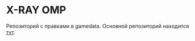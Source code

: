 # X-RAY OMP

Репозиторий с правками в gamedata. Основной репозиторий находится [тут](https://github.com/xray-omp/omp-engine).
